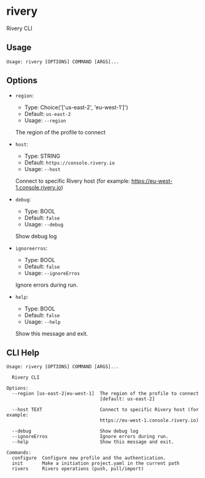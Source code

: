 
# rivery

Rivery CLI 

## Usage

```
Usage: rivery [OPTIONS] COMMAND [ARGS]...
```

## Options
* `region`: 
  * Type: Choice('['us-east-2', 'eu-west-1']') 
  * Default: `us-east-2`
  * Usage: `--region`

  The region of the profile to connect


* `host`: 
  * Type: STRING 
  * Default: `https://console.rivery.io`
  * Usage: `--host`

  Connect to specific Rivery host (for example: https://eu-west-1.console.rivery.io)


* `debug`: 
  * Type: BOOL 
  * Default: `false`
  * Usage: `--debug`

  Show debug log


* `ignoreerros`: 
  * Type: BOOL 
  * Default: `false`
  * Usage: `--ignoreErros`

  Ignore errors during run.


* `help`: 
  * Type: BOOL 
  * Default: `false`
  * Usage: `--help`

  Show this message and exit.



## CLI Help

```
Usage: rivery [OPTIONS] COMMAND [ARGS]...

  Rivery CLI

Options:
  --region [us-east-2|eu-west-1]  The region of the profile to connect
                                  [default: us-east-2]

  --host TEXT                     Connect to specific Rivery host (for example:
                                  https://eu-west-1.console.rivery.io)

  --debug                         Show debug log
  --ignoreErros                   Ignore errors during run.
  --help                          Show this message and exit.

Commands:
  configure  Configure new profile and the authentication.
  init       Make a initiation project.yaml in the current path
  rivers     Rivers operations (push, pull/import)
```

